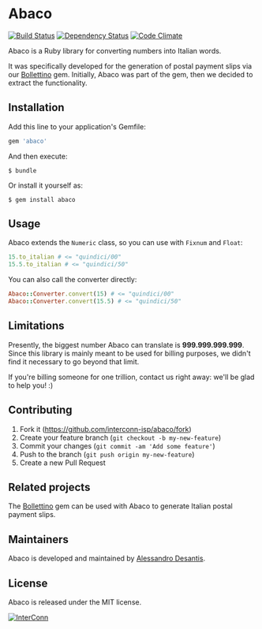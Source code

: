 # Abaco

[![Build Status](https://travis-ci.org/interconn-isp/abaco.svg?branch=master)](https://travis-ci.org/interconn-isp/abaco)
[![Dependency Status](https://gemnasium.com/interconn-isp/abaco.svg)](https://gemnasium.com/interconn-isp/abaco)
[![Code Climate](https://codeclimate.com/github/interconn-isp/abaco/badges/gpa.svg)](https://codeclimate.com/github/interconn-isp/abaco)

Abaco is a Ruby library for converting numbers into Italian words.

It was specifically developed for the generation of postal payment slips via our
[Bollettino](https://github.com/interconn-isp/bollettino) gem. Initially, Abaco
was part of the gem, then we decided to extract the functionality.

## Installation

Add this line to your application's Gemfile:

```ruby
gem 'abaco'
```

And then execute:

    $ bundle

Or install it yourself as:

    $ gem install abaco

## Usage

Abaco extends the `Numeric` class, so you can use with `Fixnum` and `Float`:

```ruby
15.to_italian # <= "quindici/00"
15.5.to_italian # <= "quindici/50"
```

You can also call the converter directly:

```ruby
Abaco::Converter.convert(15) # <= "quindici/00"
Abaco::Converter.convert(15.5) # <= "quindici/50"
```

## Limitations

Presently, the biggest number Abaco can translate is **999.999.999.999**. Since
this library is mainly meant to be used for billing purposes, we didn't find it
necessary to go beyond that limit.

If you're billing someone for one trillion, contact us right away: we'll be glad
to help you! :)

## Contributing

1. Fork it (https://github.com/interconn-isp/abaco/fork)
2. Create your feature branch (`git checkout -b my-new-feature`)
3. Commit your changes (`git commit -am 'Add some feature'`)
4. Push to the branch (`git push origin my-new-feature`)
5. Create a new Pull Request

## Related projects

The [Bollettino](https://github.com/interconn-isp/bollettino) gem can be used
with Abaco to generate Italian postal payment slips.

## Maintainers

Abaco is developed and maintained by [Alessandro Desantis](https://github.com/alessandro1997).

## License

Abaco is released under the MIT license.

[![InterConn](http://www.gravatar.com/avatar/b3f5893b97323096977545477e0066c5.jpg?s=100)](http://www.interconn.it)
